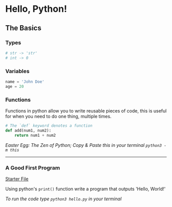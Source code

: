 # Hello, Python!

## The Basics

### Types
```python
# str -> 'str'
# int -> 0
```

### Variables
```python
name = 'John Doe'
age = 20
```

### Functions

Functions in python allow you to write reusable pieces of code, this is useful for when you need to do one thing, multiple times.

```python
# The `def` keyword denotes a function 
def add(num1, num2):
    return num1 + num2
```

*Easter Egg: The Zen of Python; Copy & Paste this in your terminal ```python3 -m this```*

---

### A Good First Program

[Starter File](hello.py)

Using python's `print()` function write a program that outputs 'Hello, World!'

*To run the code type `python3 hello.py` in your terminal*
